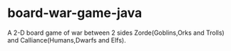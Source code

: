 # board-war-game-java
A 2-D board game of war between 2 sides Zorde(Goblins,Orks and Trolls) and Calliance(Humans,Dwarfs and Elfs).
